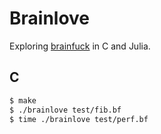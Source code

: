 Brainlove
=========

Exploring [brainfuck][brainfuck] in C and Julia.

C
-

```bash
$ make
$ ./brainlove test/fib.bf
$ time ./brainlove test/perf.bf
```

[brainfuck]: http://en.wikipedia.org/wiki/Brainfuck

